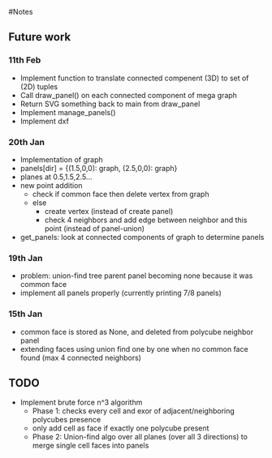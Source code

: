 #Notes

## Future work

### 11th Feb
* Implement function to translate connected compenent (3D) to set of (2D) tuples
* Call draw_panel() on each connected component of mega graph
* Return SVG something back to main from draw_panel
* Implement manage_panels()
* Implement dxf


### 20th Jan
* Implementation of graph
* panels[dir] = {(1.5,0,0): graph, (2.5,0,0): graph}
* planes at 0.5,1.5,2.5...
* new point addition
    * check if common face then delete vertex from graph
    * else 
        * create vertex (instead of create panel) 
        * check 4 neighbors and add edge between neighbor and this point (instead of panel-union)
* get_panels: look at connected components of graph to determine panels        


### 19th Jan
* problem: union-find tree parent panel becoming none because it was common face
* implement all panels properly (currently printing 7/8 panels) 

### 15th Jan
* common face is stored as None, and deleted from polycube neighbor panel
* extending faces using union find one by one when no common face found (max 4 connected neighbors)


## TODO

* Implement brute force n^3 algorithm
    * Phase 1: checks every cell and exor of adjacent/neighboring polycubes presence
    * only add cell as face if exactly one polycube present
    * Phase 2: Union-find algo over all planes (over all 3 directions) to merge single cell faces into panels
